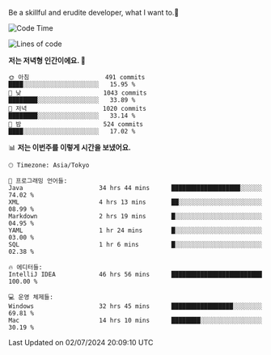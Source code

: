 Be a skillful and erudite developer, what I want to.👶

<!--START_SECTION:waka-->
![Code Time](http://img.shields.io/badge/Code%20Time-990%20hrs%203%20mins-blue)

![Lines of code](https://img.shields.io/badge/%EC%A0%80%EB%8A%94%20%EC%97%AC%ED%83%9C%EA%B9%8C%EC%A7%80%20-2.5%20million%20%EC%A4%84%EC%9D%98%20%EC%BD%94%EB%93%9C%EB%A5%BC%20%EC%9E%91%EC%84%B1%ED%96%88%EC%96%B4%EC%9A%94.-blue)

**저는 저녁형 인간이에요. 🦉** 

```text
🌞 아침                     491 commits         ████░░░░░░░░░░░░░░░░░░░░░   15.95 % 
🌆 낮　                     1043 commits        ████████░░░░░░░░░░░░░░░░░   33.89 % 
🌃 저녁                     1020 commits        ████████░░░░░░░░░░░░░░░░░   33.14 % 
🌙 밤　                     524 commits         ████░░░░░░░░░░░░░░░░░░░░░   17.02 % 
```


📊 **저는 이번주를 이렇게 시간을 보냈어요.** 

```text
🕑︎ Timezone: Asia/Tokyo

💬 프로그래밍 언어들: 
Java                     34 hrs 44 mins      ███████████████████░░░░░░   74.02 % 
XML                      4 hrs 13 mins       ██░░░░░░░░░░░░░░░░░░░░░░░   08.99 % 
Markdown                 2 hrs 19 mins       █░░░░░░░░░░░░░░░░░░░░░░░░   04.95 % 
YAML                     1 hr 24 mins        █░░░░░░░░░░░░░░░░░░░░░░░░   03.00 % 
SQL                      1 hr 6 mins         █░░░░░░░░░░░░░░░░░░░░░░░░   02.38 % 

🔥 에디터들: 
IntelliJ IDEA            46 hrs 56 mins      █████████████████████████   100.00 % 

💻 운영 체제들: 
Windows                  32 hrs 45 mins      █████████████████░░░░░░░░   69.81 % 
Mac                      14 hrs 10 mins      ████████░░░░░░░░░░░░░░░░░   30.19 % 
```


 Last Updated on 02/07/2024 20:09:10 UTC
<!--END_SECTION:waka-->
